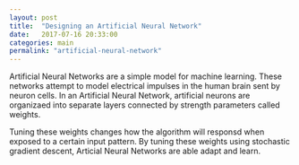 ```yaml
---
layout: post
title:  "Designing an Artificial Neural Network"
date:   2017-07-16 20:33:00
categories: main
permalink: "artificial-neural-network"
---
```

Artificial Neural Networks are a simple model for machine learning. These networks attempt to model electrical impulses in the human brain sent by neuron cells. In an Artificial Neural Network, artificial neurons are organizaed into separate layers connected by strength parameters called weights.

Tuning these weights changes how the algorithm will responsd when exposed to a certain input pattern. By tuning these weights using stochastic gradient descent, Articial Neural Networks are able adapt and learn.